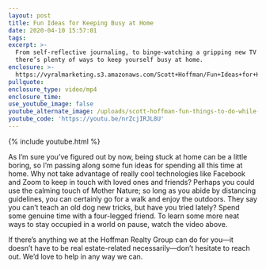 ```yaml
---
layout: post
title: Fun Ideas for Keeping Busy at Home
date: 2020-04-10 15:57:01
tags:
excerpt: >-
  From self-reflective journaling, to binge-watching a gripping new TV series,
  there’s plenty of ways to keep yourself busy at home.
enclosure: >-
  https://vyralmarketing.s3.amazonaws.com/Scott+Hoffman/Fun+Ideas+for+Keeping+Busy+at+Home.mp4
pullquote:
enclosure_type: video/mp4
enclosure_time:
use_youtube_image: false
youtube_alternate_image: /uploads/scott-hoffman-fun-things-to-do-while-social-distancing-youtube.jpg
youtube_code: 'https://youtu.be/nrZcjIRJL8U'
---
```


{% include youtube.html %}

As I’m sure you’ve figured out by now, being stuck at home can be a little boring, so I’m passing along some fun ideas for spending all this time at home. Why not take advantage of really cool technologies like Facebook and Zoom to keep in touch with loved ones and friends? Perhaps you could use the calming touch of Mother Nature; so long as you abide by distancing guidelines, you can certainly go for a walk and enjoy the outdoors. They say you can’t teach an old dog new tricks, but have you tried lately? Spend some genuine time with a four-legged friend. To learn some more neat ways to stay occupied in a world on pause, watch the video above.&nbsp;

If there’s anything we at the Hoffman Realty Group can do for you—it doesn’t have to be real estate-related necessarily—don’t hesitate to reach out. We’d love to help in any way we can.